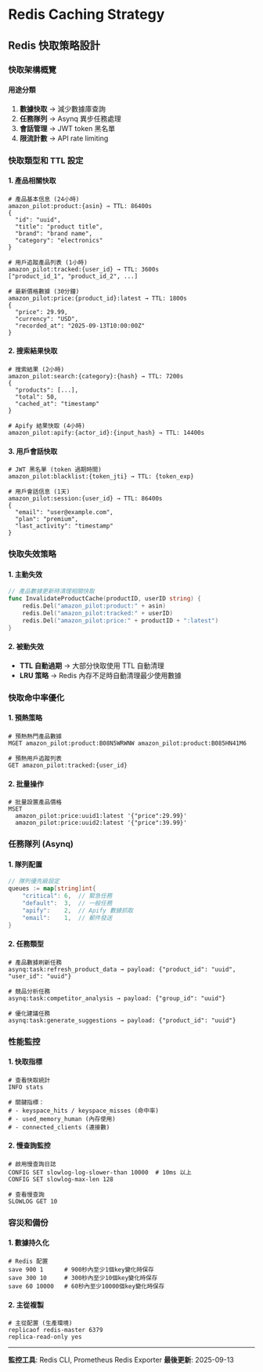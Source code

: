 # Redis Caching Strategy

## Redis 快取策略設計

### 快取架構概覽

#### 用途分類
1. **數據快取** → 減少數據庫查詢
2. **任務隊列** → Asynq 異步任務處理
3. **會話管理** → JWT token 黑名單
4. **限流計數** → API rate limiting

### 快取類型和 TTL 設定

#### 1. 產品相關快取
```redis
# 產品基本信息 (24小時)
amazon_pilot:product:{asin} → TTL: 86400s
{
  "id": "uuid",
  "title": "product title",
  "brand": "brand name",
  "category": "electronics"
}

# 用戶追蹤產品列表 (1小時)
amazon_pilot:tracked:{user_id} → TTL: 3600s
["product_id_1", "product_id_2", ...]

# 最新價格數據 (30分鐘)
amazon_pilot:price:{product_id}:latest → TTL: 1800s
{
  "price": 29.99,
  "currency": "USD",
  "recorded_at": "2025-09-13T10:00:00Z"
}
```

#### 2. 搜索結果快取
```redis
# 搜索結果 (2小時)
amazon_pilot:search:{category}:{hash} → TTL: 7200s
{
  "products": [...],
  "total": 50,
  "cached_at": "timestamp"
}

# Apify 結果快取 (4小時)
amazon_pilot:apify:{actor_id}:{input_hash} → TTL: 14400s
```

#### 3. 用戶會話快取
```redis
# JWT 黑名單 (token 過期時間)
amazon_pilot:blacklist:{token_jti} → TTL: {token_exp}

# 用戶會話信息 (1天)
amazon_pilot:session:{user_id} → TTL: 86400s
{
  "email": "user@example.com",
  "plan": "premium",
  "last_activity": "timestamp"
}
```

### 快取失效策略

#### 1. 主動失效
```go
// 產品數據更新時清理相關快取
func InvalidateProductCache(productID, userID string) {
    redis.Del("amazon_pilot:product:" + asin)
    redis.Del("amazon_pilot:tracked:" + userID)
    redis.Del("amazon_pilot:price:" + productID + ":latest")
}
```

#### 2. 被動失效
- **TTL 自動過期** → 大部分快取使用 TTL 自動清理
- **LRU 策略** → Redis 內存不足時自動清理最少使用數據

### 快取命中率優化

#### 1. 預熱策略
```redis
# 預熱熱門產品數據
MGET amazon_pilot:product:B08N5WRWNW amazon_pilot:product:B085HN41M6

# 預熱用戶追蹤列表
GET amazon_pilot:tracked:{user_id}
```

#### 2. 批量操作
```redis
# 批量設置產品價格
MSET
  amazon_pilot:price:uuid1:latest '{"price":29.99}'
  amazon_pilot:price:uuid2:latest '{"price":39.99}'
```

### 任務隊列 (Asynq)

#### 1. 隊列配置
```go
// 隊列優先級設定
queues := map[string]int{
    "critical": 6,  // 緊急任務
    "default":  3,  // 一般任務
    "apify":    2,  // Apify 數據抓取
    "email":    1,  // 郵件發送
}
```

#### 2. 任務類型
```redis
# 產品數據刷新任務
asynq:task:refresh_product_data → payload: {"product_id": "uuid", "user_id": "uuid"}

# 競品分析任務
asynq:task:competitor_analysis → payload: {"group_id": "uuid"}

# 優化建議任務
asynq:task:generate_suggestions → payload: {"product_id": "uuid"}
```

### 性能監控

#### 1. 快取指標
```redis
# 查看快取統計
INFO stats

# 關鍵指標：
# - keyspace_hits / keyspace_misses (命中率)
# - used_memory_human (內存使用)
# - connected_clients (連接數)
```

#### 2. 慢查詢監控
```redis
# 啟用慢查詢日誌
CONFIG SET slowlog-log-slower-than 10000  # 10ms 以上
CONFIG SET slowlog-max-len 128

# 查看慢查詢
SLOWLOG GET 10
```

### 容災和備份

#### 1. 數據持久化
```redis
# Redis 配置
save 900 1      # 900秒內至少1個key變化時保存
save 300 10     # 300秒內至少10個key變化時保存
save 60 10000   # 60秒內至少10000個key變化時保存
```

#### 2. 主從複製
```redis
# 主從配置 (生產環境)
replicaof redis-master 6379
replica-read-only yes
```

---

**監控工具**: Redis CLI, Prometheus Redis Exporter
**最後更新**: 2025-09-13